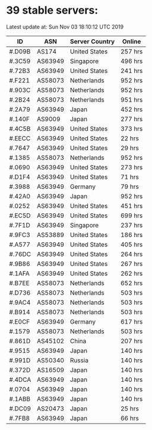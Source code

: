 # 39 stable servers:

Latest update at: Sun Nov 03 18:10:12 UTC 2019

| ID | ASN | Server Country | Online |
| -- | --- | -------------- | ------ |
| #.D09B | AS174 | United States | 257 hrs |
| #.3C59 | AS63949 | Singapore | 496 hrs |
| #.72B3 | AS63949 | United States | 241 hrs |
| #.F221 | AS58073 | Netherlands | 952 hrs |
| #.903C | AS58073 | Netherlands | 952 hrs |
| #.2B24 | AS58073 | Netherlands | 951 hrs |
| #.2A79 | AS63949 | Japan | 452 hrs |
| #.140F | AS9009 | Japan | 277 hrs |
| #.4C5B | AS63949 | United States | 373 hrs |
| #.EECC | AS63949 | United States | 22 hrs |
| #.7647 | AS63949 | United States | 29 hrs |
| #.1385 | AS58073 | Netherlands | 952 hrs |
| #.0690 | AS63949 | United States | 273 hrs |
| #.D1F4 | AS63949 | United States | 71 hrs |
| #.3988 | AS63949 | Germany | 79 hrs |
| #.42A0 | AS63949 | Japan | 952 hrs |
| #.0252 | AS63949 | United States | 451 hrs |
| #.EC5D | AS63949 | United States | 699 hrs |
| #.7F1D | AS63949 | Singapore | 237 hrs |
| #.9FC3 | AS53889 | United States | 186 hrs |
| #.A577 | AS63949 | United States | 405 hrs |
| #.76DC | AS63949 | United States | 264 hrs |
| #.9B86 | AS63949 | United States | 267 hrs |
| #.1AFA | AS63949 | United States | 262 hrs |
| #.B7EE | AS58073 | Netherlands | 652 hrs |
| #.D736 | AS58073 | Netherlands | 503 hrs |
| #.9AC4 | AS58073 | Netherlands | 503 hrs |
| #.B914 | AS58073 | Netherlands | 503 hrs |
| #.E0CF | AS63949 | Germany | 617 hrs |
| #.1579 | AS58073 | Netherlands | 503 hrs |
| #.861D | AS45102 | China | 207 hrs |
| #.9515 | AS63949 | Japan | 140 hrs |
| #.991D | AS50340 | Russia | 140 hrs |
| #.372D | AS16509 | Japan | 140 hrs |
| #.4DCA | AS63949 | Japan | 140 hrs |
| #.0704 | AS63949 | Japan | 140 hrs |
| #.1ABB | AS63949 | Japan | 140 hrs |
| #.DC09 | AS20473 | Japan | 25 hrs |
| #.7FB8 | AS63949 | Japan | 66 hrs |

